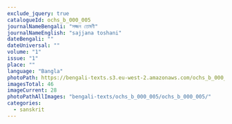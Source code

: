 ```yaml
---
exclude_jquery: true
catalogueId: ochs_b_000_005
journalNameBengali: "সজ্জন তোষণী"
journalNameEnglish: "sajjana toshani"
dateBengali: "" 
dateUniversal: "" 
volume: "1"
issue: "1"
place: ""
language: "Bangla"
photoPath: https://bengali-texts.s3.eu-west-2.amazonaws.com/ochs_b_000_005/split/_0000000000000000000000000000000000000000000028.pdf
imagesTotal: 46
imageCurrent: 28
photoPathAllImages: "bengali-texts/ochs_b_000_005/ochs_b_000_005/"
categories:
  - sanskrit
---
```


